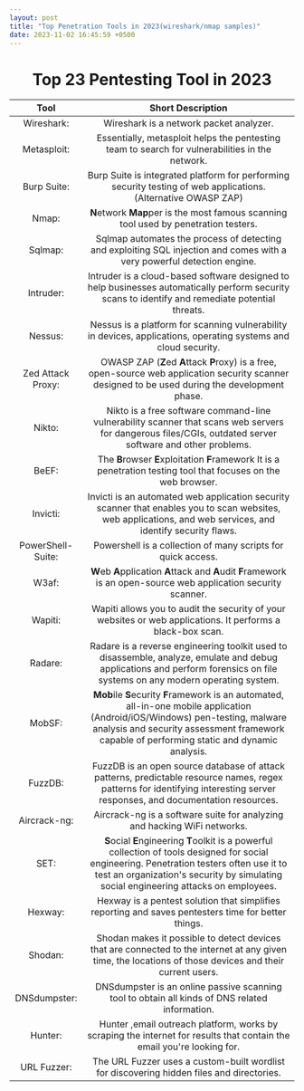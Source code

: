 ```yaml
---
layout: post
title: "Top Penetration Tools in 2023(wireshark/nmap samples)"
date: 2023-11-02 16:45:59 +0500
---  
```

  
# <center>**Top 23 Pentesting Tool in 2023**</center>
| **Tool** | **Short Description** |
| :---: | :---: |
| Wireshark: | Wireshark is a network packet analyzer. |
| Metasploit: | Essentially, metasploit helps the pentesting team to search for vulnerabilities in the network. |
| Burp Suite: | Burp Suite is integrated platform for performing security testing of web applications. (Alternative OWASP ZAP) |
| Nmap: | **N**etwork **Map**per is the most famous scanning tool used by penetration testers. |
| Sqlmap: | Sqlmap automates the process of detecting and exploiting SQL injection and comes with a very powerful detection engine. |
| Intruder: | Intruder is a cloud-based software designed to help businesses automatically perform security scans to identify and remediate potential threats. |
| Nessus: | Nessus is a platform for scanning vulnerability in devices, applications, operating systems and cloud security. |
| Zed Attack Proxy: | OWASP ZAP (**Z**ed **A**ttack **P**roxy) is a free, open-source web application security scanner designed to be used during the development phase. |
| Nikto: | Nikto is a free software command-line vulnerability scanner that scans web servers for dangerous files/CGIs, outdated server software and other problems. |
| BeEF: | The **B**rowser **E**xploitation **F**ramework It is a penetration testing tool that focuses on the web browser. |
| Invicti: | Invicti is an automated web application security scanner that enables you to scan websites, web applications, and web services, and identify security flaws. |
| PowerShell-Suite: | Powershell is a collection of many scripts for quick access. |
| W3af: | **W**eb **A**pplication **A**ttack and **A**udit **F**ramework is an open-source web application security scanner. |
| Wapiti: | Wapiti allows you to audit the security of your websites or web applications. It performs a black-box scan. |
| Radare: | Radare is a reverse engineering toolkit used to disassemble, analyze, emulate and debug applications and perform forensics on file systems on any modern operating system. |
| MobSF: | **Mob**ile **S**ecurity **F**ramework is an automated, all-in-one mobile application (Android/iOS/Windows) pen-testing, malware analysis and security assessment framework capable of performing static and dynamic analysis. |
| FuzzDB: | FuzzDB is an open source database of attack patterns, predictable resource names,  regex patterns for identifying interesting server responses, and documentation resources. |
| Aircrack-ng: | Aircrack-ng is a software suite for analyzing and hacking WiFi networks. |
| SET: | **S**ocial **E**ngineering **T**oolkit is a powerful collection of tools designed for social engineering. Penetration testers often use it to test an organization's security by simulating social engineering attacks on employees. |
| Hexway: | Hexway is a pentest solution that simplifies reporting and saves pentesters time for better things. |
| Shodan: | Shodan makes it possible to detect devices that are connected to the internet at any given time, the locations of those devices and their current users. |
| DNSdumpster: | DNSdumpster is an online passive scanning tool to obtain all kinds of DNS related information. |
| Hunter: | Hunter ,email outreach platform, works by scraping the internet for results that contain the email you're looking for. |
| URL Fuzzer: | The URL Fuzzer uses a custom-built wordlist for discovering hidden files and directories. |
